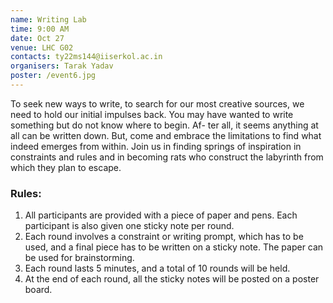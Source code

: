 ```yaml
---
name: Writing Lab
time: 9:00 AM
date: Oct 27
venue: LHC G02
contacts: ty22ms144@iiserkol.ac.in
organisers: Tarak Yadav
poster: /event6.jpg
---
```

To seek new ways to write, to search for our most creative sources, we need to hold our initial
impulses back. You may have wanted to write something but do not know where to begin. Af-
ter all, it seems anything at all can be written down. But, come and embrace the limitations to
find what indeed emerges from within. Join us in finding springs of inspiration in constraints
and rules and in becoming rats who construct the labyrinth from which they plan to escape.
### Rules:
1. All participants are provided with a piece of paper and pens. Each participant is also
given one sticky note per round.
2. Each round involves a constraint or writing prompt, which has to be used, and a final
piece has to be written on a sticky note. The paper can be used for brainstorming.
3. Each round lasts 5 minutes, and a total of 10 rounds will be held.
4. At the end of each round, all the sticky notes will be posted on a poster board.
